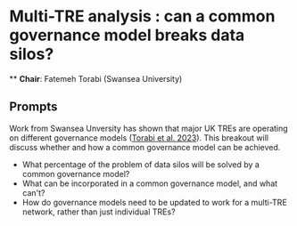 # Multi-TRE analysis : can a common governance model breaks data silos?

** **Chair**: Fatemeh Torabi (Swansea University)

## Prompts
Work from Swansea Unversity has shown that major UK TREs are operating on different governance models ([Torabi et al. 2023](https://ijpds.org/article/view/2164)).
This breakout will discuss whether and how a common governance model can be achieved.

- What percentage of the problem of data silos will be solved by a common governance model?
- What can be incorporated in a common governance model, and what can't?
- How do governance models need to be updated to work for a multi-TRE network, rather than just individual TREs?